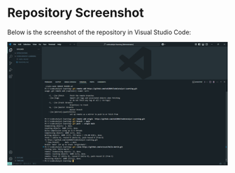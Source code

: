 ﻿# Repository Screenshot

Below is the screenshot of the repository in Visual Studio Code:

![Repository Screenshot](https://github.com/nsk2k04/CodeCatalyst-Learning/blob/84d58171b7c376bf80f7bf24dc8d02759be8b5b6/Screenshot.png)
